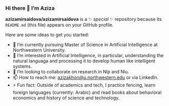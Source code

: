 ### Hi there 👋 I’m Aziza


**azizamirsaidova/azizamirsaidova** is a ✨ _special_ ✨ repository because its `README.md` (this file) appears on your GitHub profile.

Here are some ideas to get you started:
- 🔭 I’m currently pursuing Master of Science in Artificial Intelligence at Northwestern University.
- 🌱 I’m interested in Artificial Intelligence, in particular, understanding the natural languaga and processing it to develop human like intelligent systems.
- 👯 I’m looking to collaborate on research in Nlp and Nlu.
- 📫 How to reach me: azizakhon@u.northwestern.edu or via LinkedIn.
- ⚡ Fun fact: Outside of academics and tech, I practice fencing, learn foreign languages (currently: Arabic) and read books about behavioral economics and history of science and technology.


